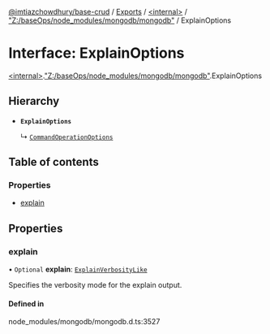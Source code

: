 [@imtiazchowdhury/base-crud](../README.md) / [Exports](../modules.md) / [\<internal\>](../modules/internal_.md) / ["Z:/baseOps/node\_modules/mongodb/mongodb"](../modules/internal_._Z__baseOps_node_modules_mongodb_mongodb_.md) / ExplainOptions

# Interface: ExplainOptions

[\<internal\>](../modules/internal_.md).["Z:/baseOps/node\_modules/mongodb/mongodb"](../modules/internal_._Z__baseOps_node_modules_mongodb_mongodb_.md).ExplainOptions

## Hierarchy

- **`ExplainOptions`**

  ↳ [`CommandOperationOptions`](internal_._Z__baseOps_node_modules_mongodb_mongodb_.CommandOperationOptions.md)

## Table of contents

### Properties

- [explain](internal_._Z__baseOps_node_modules_mongodb_mongodb_.ExplainOptions.md#explain)

## Properties

### explain

• `Optional` **explain**: [`ExplainVerbosityLike`](../modules/internal_._Z__baseOps_node_modules_mongodb_mongodb_.md#explainverbositylike)

Specifies the verbosity mode for the explain output.

#### Defined in

node_modules/mongodb/mongodb.d.ts:3527
